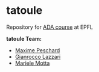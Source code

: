 # tatoule
Repository for [ADA course](https://github.com/adaepfl/homework) at EPFL

__tatoule Team:__

 - [Maxime Peschard](https://github.com/maximepeschard)
 - [Gianrocco Lazzari](https://github.com/ggrrll)
 - [Mariele Motta](https://github.com/mfmotta) 
